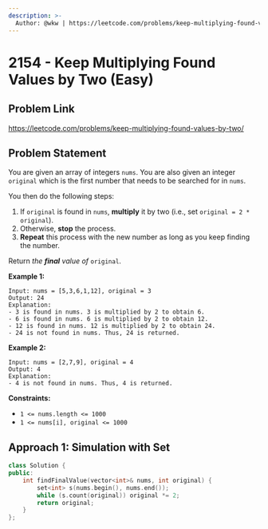 ```yaml
---
description: >-
  Author: @wkw | https://leetcode.com/problems/keep-multiplying-found-values-by-two/
---
```


# 2154 - Keep Multiplying Found Values by Two (Easy)

## Problem Link

https://leetcode.com/problems/keep-multiplying-found-values-by-two/

## Problem Statement

You are given an array of integers `nums`. You are also given an integer `original` which is the first number that needs to be searched for in `nums`.

You then do the following steps:

1. If `original` is found in `nums`, **multiply** it by two (i.e., set `original = 2 * original`).
2. Otherwise, **stop** the process.
3. **Repeat** this process with the new number as long as you keep finding the number.

Return _the **final** value of_ `original`.

**Example 1:**

```
Input: nums = [5,3,6,1,12], original = 3
Output: 24
Explanation:
- 3 is found in nums. 3 is multiplied by 2 to obtain 6.
- 6 is found in nums. 6 is multiplied by 2 to obtain 12.
- 12 is found in nums. 12 is multiplied by 2 to obtain 24.
- 24 is not found in nums. Thus, 24 is returned.
```

**Example 2:**

```
Input: nums = [2,7,9], original = 4
Output: 4
Explanation:
- 4 is not found in nums. Thus, 4 is returned.
```

**Constraints:**

- `1 <= nums.length <= 1000`
- `1 <= nums[i], original <= 1000`

## Approach 1: Simulation with Set

<SolutionAuthor name="@wkw"/>

```cpp
class Solution {
public:
    int findFinalValue(vector<int>& nums, int original) {
        set<int> s(nums.begin(), nums.end());
        while (s.count(original)) original *= 2;
        return original;
    }
};
```
